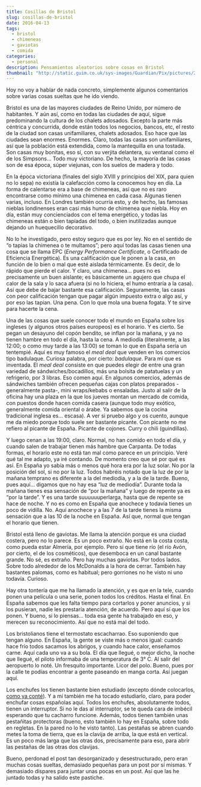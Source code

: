 ```yaml
---
title: Cosillas de Bristol
slug: cosillas-de-bristol
date: 2016-04-13
tags: 
  - bristol
  - chimeneas
  - gaviotas
  - comida
categories:
  - personal
description: Pensamientos aleatorios sobre cosas en Bristol
thumbnail: "http://static.guim.co.uk/sys-images/Guardian/Pix/pictures/2007/07/24/plug_sillitoe_2.jpg"
---
```


Hoy no voy a hablar de nada concreto, simplemente algunos comentarios
sobre varias cosas sueltas que he ido viendo.

Bristol es una de las mayores ciudades de Reino Unido, por número de
habitantes. Y aún así, como en todas las ciudades de aquí, sigue
predominando la cultura de los chalets adosados. Excepto la parte más
céntrica y concurrida, donde están todos los negocios, bancos, etc, el
resto de la ciudad son casas unifamiliares, chalets adosados. Eso hace
que las ciudades sean enormes. Enormes. Claro, todas las casas son
unifamiliares, así que la población está extendida, como la
mantequilla en una tostada. Son casas muy bonitas, eso sí, con su
verjita delantera, su ventanal como el de los Simpsons… Todo muy
victoriano. De hecho, la mayoría de las casas son de esa época, súper
viejunas, con los suelos de madera y todo.



En la época victoriana (finales del siglo XVIII y principios del XIX,
para quien no lo sepa) no existía la calefacción como la conocemos hoy
en día. La forma de calentarse era a base de chimeneas, así que no es
raro encontrarse como mínimo una chimenea en cada casa. Algunas tienen
varias, incluso. En Londres también ocurría esto, y de hecho, las
famosas nieblas londinenses eran casi más humo de chimenea que
niebla. Hoy en día, están muy concienciados con el tema energético, y
todas las chimeneas están o bien tapiadas del todo, o bien
inutilizadas aunque dejando un huequecillo decorativo.

No lo he investigado, pero estoy seguro que es por ley. No en el
sentido de “o tapias la chimenea o te multamos”; pero aquí todas las
casas tienen una cosa que se llama EPC (*Energy Performance
Certificate*, o Certificado de Eficiencia Energética). Es una
calificación que le ponen a la casa, en función de lo bien o mal que
esté aislada térmicamente. Es decir, de lo rápido que pierde el
calor. Y claro, una chimenea… pues no es precisamente un buen
aislante; es básicamente un agujero que chupa el calor de la sala y lo
saca afuera (si no lo hiciera, el humo entraría a la casa). Así que
debe de bajar bastante esa calificación. Seguramente, las casas con
peor calificación tengan que pagar algún impuesto extra o algo así, y
por eso las tapian. Una pena. Con lo que mola una buena fogata. Y te
sirve para hacerte la cena.

Una de las cosas que suele conocer todo el mundo en España sobre los
ingleses (y algunos otros países europeos) es el horario. Y es
cierto. Se pegan un desayuno del copón bendito, se inflan por la
mañana, y ya no tienen hambre en todo el día, hasta la cena. A
mediodía (literalmente, a las 12:00; o como muy tarde a las 13:00) se
toman lo que en España sería un tentempié. Aquí es muy famoso el *meal
deal* que venden en los comercios tipo badulaque. Curiosa palabra, por
cierto: *badulaque*. Para mí que es inventada. El *meal deal* consiste
en que puedes elegir de entre una gran variedad de
sándwiches/bocadillos, más una bolsita de patatuelas y un refrigerio,
por 3 libras. Eso comen aquí. En algunos comercios, además de
sándwiches también ofrecen pequeñas cajas con platos preparados
-generalmente pasta-, mini wraps/kebabs o ensaladas. Justo al salir de
la oficina hay una plaza en la que los jueves montan un mercado de
comida, con puestos donde hacen comida casera (aunque todo muy
exótico, generalmente comida oriental o árabe. Ya sabemos que la
cocina tradicional inglesa es… escasa). A ver si pruebo algo y os
cuento, aunque me da miedo porque todo suele ser bastante picante. Con
picante no me refiero al picante de España. Picante de cojones. Curry
o chili (guindillas).

Y luego cenan a las 19:00, claro. Normal, no han comido en todo el
día, y cuando salen de trabajar tienen más hambre que Carpanta. De
todas formas, el horario este no está tan mal como parece en un
principio. Veré qué tal me adapto, ya iré contando. De momento creo
que sé por qué es así. En España yo sabía más o menos qué hora era por
la luz solar. No por la posición del sol, si no por la luz. Todos
habréis notado que la luz de por la mañana temprano es diferente a la
del mediodía, y a la de la tarde. Bueno, pues aquí… digamos que no hay
esa “luz de mediodía”. Durante toda la mañana tienes esa sensación de
“por la mañana” y luego de repente ya es “por la tarde”. Y es una
tarde suuuuuuperlarga, hasta que de repente se hace de noche. Y no es
como en España que anochece y todavía tienes un poco de
vidilla. No. Aquí anochece y a las 7 de la tarde tienes la misma
sensación que a las 10 de la noche en España. Así que, normal que
tengan el horario que tienen.

Bristol está lleno de gaviotas. Me llama la atención porque es una
ciudad costera, pero no lo parece. Es un poco extraño. No está en la
costa costa, como pueda estar Almería, por ejemplo. Pero sí que tiene
río (el río Avón, por cierto, el de los cosméticos), que desemboca en
un canal bastante grande. No sé, es extraño. Pero hay muchas
gaviotas. Por todos lados. Sobre todo alrededor de los McDonalds a la
hora de cerrar. También hay bastantes palomas, como es habitual; pero
gorriones no he visto ni uno todavía. Curioso.

Hay otra tontería que me ha llamado la atención, y es que en la tele,
cuando ponen una película o una serie, ponen todos los créditos. Hasta
el final. En España sabemos que les falta tiempo para cortarlos y
poner anuncios, y si los pusieran, nadie les prestaría atención, de
acuerdo. Pero aquí sí que los ponen. Y bueno, si lo piensas… toda esa
gente ha trabajado en eso, y merecen su reconocimiento. Así que no
está mal del todo.

Los bristolianos tiene el termostato escacharrao. Eso suponiendo que
tengan alguno. En España, la gente se viste más o menos igual: cuando
hace frío todos sacamos los abrigos, y cuando hace calor, enseñamos
carne. Aquí cada uno va a su bola. El día que llegué, o mejor dicho,
la noche que llegué, el piloto informaba de una temperatura de
3° C. Al salir del aeropuerto lo noté. Un fresquito importante. Licor
del polo. Bueno, pues por la calle te podías encontrar a gente
paseando en manga corta. Así juegan aquí.

Los enchufes los tienen bastante bien estudiado (excepto dónde
colocarlos, [como ya conté][piso]). Y a mí también me ha tocado estudiarlo,
claro, para poder enchufar cosas españolas aquí. Todos los enchufes,
absolutamente todos, tienen un interruptor. Si no le das al
interruptor, se te queda cara de imbécil esperando que tu cacharro
funcione. Además, todos tienen también unas pestañitas protectoras
(bueno, esto también lo hay en España, sobre todo en regletas. En la
pared no lo he visto tanto). Las pestañas se abren cuando metes la
toma de tierra, que es la clavija de arriba, la que está en
vertical. Es un poco más larga que las otras dos, precisamente para
eso, para abrir las pestañas de las otras dos clavijas.

[piso]: /posts/el-piso

Bueno, perdonad el post tan desorganizado y desestructurado, pero eran
muchas cosas sueltas, demasiado pequeñas para un post por sí mismas. Y
demasiado dispares para juntar unas pocas en un post. Así que las he
juntado todas y ha salido este pastiche.

